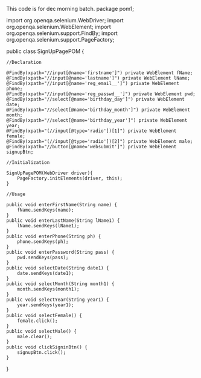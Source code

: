 This code is for dec morning batch.
package pom1;

import org.openqa.selenium.WebDriver;
import org.openqa.selenium.WebElement;
import org.openqa.selenium.support.FindBy;
import org.openqa.selenium.support.PageFactory;

public class SignUpPagePOM {
	
	//Declaration
	
	@FindBy(xpath="//input[@name='firstname']") private WebElement fName;
	@FindBy(xpath="//input[@name='lastname']") private WebElement lName;
	@FindBy(xpath="//input[@name='reg_email__']") private WebElement phone;
	@FindBy(xpath="//input[@name='reg_passwd__']") private WebElement pwd;
	@FindBy(xpath="//select[@name='birthday_day']") private WebElement date;
	@FindBy(xpath="//select[@name='birthday_month']") private WebElement month;
	@FindBy(xpath="//select[@name='birthday_year']") private WebElement year;
	@FindBy(xpath="(//input[@type='radio'])[1]") private WebElement female;
	@FindBy(xpath="(//input[@type='radio'])[2]") private WebElement male;
	@FindBy(xpath="//button[@name='websubmit']") private WebElement signupBtn;
	
	//Initialization
	
	SignUpPagePOM(WebDriver driver){
		PageFactory.initElements(driver, this);
	}
	
	//Usage
	
	public void enterFirstName(String name) {
		fName.sendKeys(name);
	}
	public void enterLastName(String lName1) {
		lName.sendKeys(lName1);
	}
	public void enterPhone(String ph) {
		phone.sendKeys(ph);
	}
	public void enterPassword(String pass) {
		pwd.sendKeys(pass);
	}
	public void selectDate(String date1) {
		date.sendKeys(date1);
	}
	public void selectMonth(String month1) {
		month.sendKeys(month1);
	}
	public void selectYear(String year1) {
		year.sendKeys(year1);
	}
	public void selectFemale() {
		female.click();
	}
	public void selectMale() {
		male.clear();
	}
	public void clickSigninBtn() {
		signupBtn.click();
	}
	
	

}

